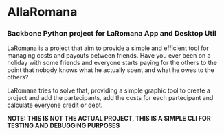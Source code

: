 # AllaRomana
### Backbone Python project for LaRomana App and Desktop Util

LaRomana is a project that aim to provide a simple and efficient tool for managing costs and payouts between friends. Have you ever been on a holiday with some friends and everyone starts paying for the others to the point that nobody knows what he actually spent and what he owes to the others?

LaRomana tries to solve that, providing a simple graphic tool to create a project and add the partecipants, add the costs for each partecipant and calculate everyone credit or debt.

**NOTE: THIS IS NOT THE ACTUAL PROJECT, THIS IS A SIMPLE CLI FOR TESTING AND DEBUGGING PURPOSES**
